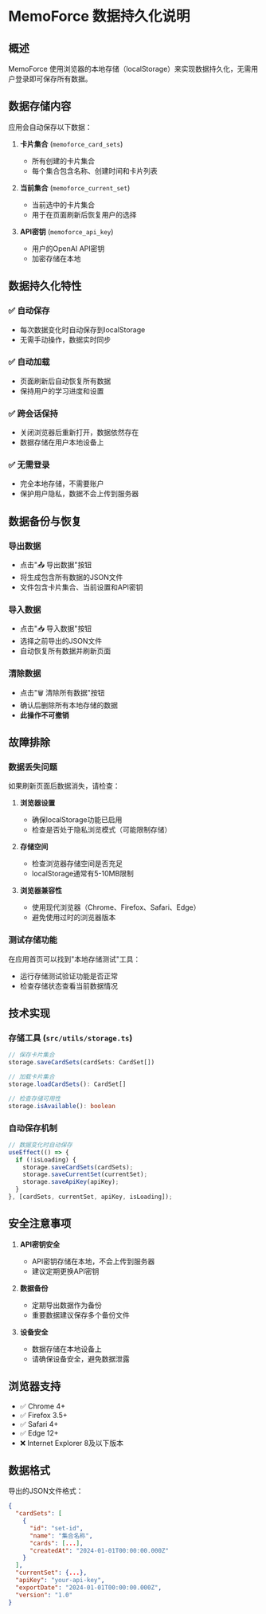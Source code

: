 # MemoForce 数据持久化说明

## 概述

MemoForce 使用浏览器的本地存储（localStorage）来实现数据持久化，无需用户登录即可保存所有数据。

## 数据存储内容

应用会自动保存以下数据：

1. **卡片集合** (`memoforce_card_sets`)
   - 所有创建的卡片集合
   - 每个集合包含名称、创建时间和卡片列表

2. **当前集合** (`memoforce_current_set`)
   - 当前选中的卡片集合
   - 用于在页面刷新后恢复用户的选择

3. **API密钥** (`memoforce_api_key`)
   - 用户的OpenAI API密钥
   - 加密存储在本地

## 数据持久化特性

### ✅ 自动保存
- 每次数据变化时自动保存到localStorage
- 无需手动操作，数据实时同步

### ✅ 自动加载
- 页面刷新后自动恢复所有数据
- 保持用户的学习进度和设置

### ✅ 跨会话保持
- 关闭浏览器后重新打开，数据依然存在
- 数据存储在用户本地设备上

### ✅ 无需登录
- 完全本地存储，不需要账户
- 保护用户隐私，数据不会上传到服务器

## 数据备份与恢复

### 导出数据
- 点击"📤 导出数据"按钮
- 将生成包含所有数据的JSON文件
- 文件包含卡片集合、当前设置和API密钥

### 导入数据
- 点击"📥 导入数据"按钮
- 选择之前导出的JSON文件
- 自动恢复所有数据并刷新页面

### 清除数据
- 点击"🗑️ 清除所有数据"按钮
- 确认后删除所有本地存储的数据
- **此操作不可撤销**

## 故障排除

### 数据丢失问题
如果刷新页面后数据消失，请检查：

1. **浏览器设置**
   - 确保localStorage功能已启用
   - 检查是否处于隐私浏览模式（可能限制存储）

2. **存储空间**
   - 检查浏览器存储空间是否充足
   - localStorage通常有5-10MB限制

3. **浏览器兼容性**
   - 使用现代浏览器（Chrome、Firefox、Safari、Edge）
   - 避免使用过时的浏览器版本

### 测试存储功能
在应用首页可以找到"本地存储测试"工具：
- 运行存储测试验证功能是否正常
- 检查存储状态查看当前数据情况

## 技术实现

### 存储工具 (`src/utils/storage.ts`)
```typescript
// 保存卡片集合
storage.saveCardSets(cardSets: CardSet[])

// 加载卡片集合
storage.loadCardSets(): CardSet[]

// 检查存储可用性
storage.isAvailable(): boolean
```

### 自动保存机制
```typescript
// 数据变化时自动保存
useEffect(() => {
  if (!isLoading) {
    storage.saveCardSets(cardSets);
    storage.saveCurrentSet(currentSet);
    storage.saveApiKey(apiKey);
  }
}, [cardSets, currentSet, apiKey, isLoading]);
```

## 安全注意事项

1. **API密钥安全**
   - API密钥存储在本地，不会上传到服务器
   - 建议定期更换API密钥

2. **数据备份**
   - 定期导出数据作为备份
   - 重要数据建议保存多个备份文件

3. **设备安全**
   - 数据存储在本地设备上
   - 请确保设备安全，避免数据泄露

## 浏览器支持

- ✅ Chrome 4+
- ✅ Firefox 3.5+
- ✅ Safari 4+
- ✅ Edge 12+
- ❌ Internet Explorer 8及以下版本

## 数据格式

导出的JSON文件格式：
```json
{
  "cardSets": [
    {
      "id": "set-id",
      "name": "集合名称",
      "cards": [...],
      "createdAt": "2024-01-01T00:00:00.000Z"
    }
  ],
  "currentSet": {...},
  "apiKey": "your-api-key",
  "exportDate": "2024-01-01T00:00:00.000Z",
  "version": "1.0"
}
``` 